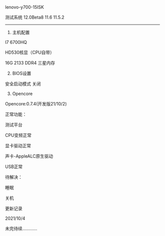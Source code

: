 lenovo-y700-15ISK

测试系统 12.0Beta8 11.6 11.5.2

---
1. 主机配置

I7 6700HQ

HD530核显（CPU自带）

16G 2133 DDR4 三星内存

2. BIOS设置

安全启动模式 关闭

3. Opencore

Opencore:0.7.4(开发版21/10/2)

正常功能：

测试平台

CPU变频正常

显卡驱动正常

声卡-AppleALC原生驱动

USB正常

待解决：

睡眠

关机

更新记录

2021/10/4

未完待续…………
